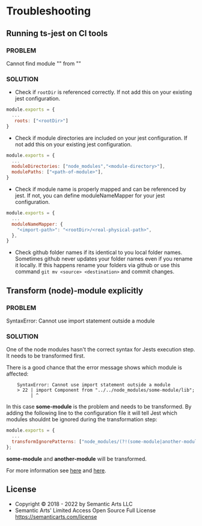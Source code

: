 # Troubleshooting

## Running ts-jest on CI tools

### PROBLEM

Cannot find module "" from ""

### SOLUTION

- Check if `rootDir` is referenced correctly. If not add this on your existing jest configuration.

```javascript
module.exports = {
  ...
   roots: ["<rootDir>"]
}
```

- Check if module directories are included on your jest configuration. If not add this on your existing jest configuration.

```javascript
module.exports = {
  ...
  moduleDirectories: ["node_modules","<module-directory>"],
  modulePaths: ["<path-of-module>"],
}
```

- Check if module name is properly mapped and can be referenced by jest. If not, you can define moduleNameMapper for your jest configuration.

```javascript
module.exports = {
  ...
  moduleNameMapper: {
    "<import-path>": "<rootDir>/<real-physical-path>",
  },
}
```

- Check github folder names if its identical to you local folder names. Sometimes github never updates your folder names even if you rename it locally. If this happens rename your folders via github or use this command `git mv <source> <destination>` and commit changes.

## Transform (node)-module explicitly

### PROBLEM

SyntaxError: Cannot use import statement outside a module

### SOLUTION

One of the node modules hasn't the correct syntax for Jests execution step. It needs to
be transformed first.

There is a good chance that the error message shows which module is affected:

```shell
    SyntaxError: Cannot use import statement outside a module
    > 22 | import Component from "../../node_modules/some-module/lib";
         | ^
```

In this case **some-module** is the problem and needs to be transformed.
By adding the following line to the configuration file it will tell Jest which modules
shouldnt be ignored during the transformation step:

```javascript
module.exports = {
  ...
  transformIgnorePatterns: ["node_modules/(?!(some-module|another-module))"]
};
```

**some-module** and **another-module** will be transformed.

For more information see [here](https://stackoverflow.com/questions/63389757/jest-unit-test-syntaxerror-cannot-use-import-statement-outside-a-module) and [here](https://stackoverflow.com/questions/52035066/how-to-write-jest-transformignorepatterns).

## License

- Copyright © 2018 - 2022 by Semantic Arts LLC
- Semantic Arts' Limited Access Open Source Full License https://semanticarts.com/license

